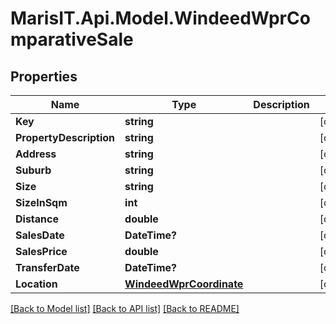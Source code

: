 
# MarisIT.Api.Model.WindeedWprComparativeSale

## Properties

Name | Type | Description | Notes
------------ | ------------- | ------------- | -------------
**Key** | **string** |  | [optional] 
**PropertyDescription** | **string** |  | [optional] 
**Address** | **string** |  | [optional] 
**Suburb** | **string** |  | [optional] 
**Size** | **string** |  | [optional] 
**SizeInSqm** | **int** |  | [optional] 
**Distance** | **double** |  | [optional] 
**SalesDate** | **DateTime?** |  | [optional] 
**SalesPrice** | **double** |  | [optional] 
**TransferDate** | **DateTime?** |  | [optional] 
**Location** | [**WindeedWprCoordinate**](WindeedWprCoordinate.md) |  | [optional] 

[[Back to Model list]](../README.md#documentation-for-models)
[[Back to API list]](../README.md#documentation-for-api-endpoints)
[[Back to README]](../README.md)

